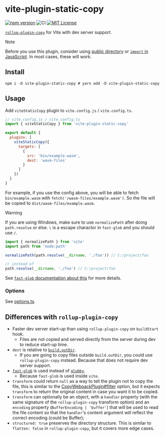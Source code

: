 # vite-plugin-static-copy

[![npm version](https://badge.fury.io/js/vite-plugin-static-copy.svg)](https://badge.fury.io/js/vite-plugin-static-copy) ![CI](https://github.com/sapphi-red/vite-plugin-static-copy/workflows/CI/badge.svg) [![MIT License](http://img.shields.io/badge/license-MIT-blue.svg?style=flat)](LICENSE)

[`rollup-plugin-copy`](https://www.npmjs.com/package/rollup-plugin-copy) for Vite with dev server support.

> [!NOTE]
> Before you use this plugin, consider using [public directory](https://vitejs.dev/guide/assets.html#the-public-directory) or [`import` in JavaScript](https://vitejs.dev/guide/features.html#static-assets).
> In most cases, these will work.

## Install

```shell
npm i -D vite-plugin-static-copy # yarn add -D vite-plugin-static-copy
```

## Usage

Add `viteStaticCopy` plugin to `vite.config.js` / `vite.config.ts`.

```js
// vite.config.js / vite.config.ts
import { viteStaticCopy } from 'vite-plugin-static-copy'

export default {
  plugins: [
    viteStaticCopy({
      targets: [
        {
          src: 'bin/example.wasm',
          dest: 'wasm-files'
        }
      ]
    })
  ]
}
```

For example, if you use the config above, you will be able to fetch `bin/example.wasm` with `fetch('/wasm-files/example.wasm')`.
So the file will be copied to `dist/wasm-files/example.wasm`.

> [!WARNING]
>
> If you are using Windows, make sure to use `normalizePath` after doing `path.resolve` or else.
> `\` is a escape charactor in `fast-glob` and you should use `/`.
>
> ```js
> import { normalizePath } from 'vite'
> import path from 'node:path'
>
> normalizePath(path.resolve(__dirname, './foo')) // C:/project/foo
>
> // instead of
> path.resolve(__dirname, './foo') // C:\project\foo
> ```
>
> See [`fast-glob` documentation about this](https://github.com/mrmlnc/fast-glob#how-to-write-patterns-on-windows) for more details.

### Options

See [options.ts](https://github.com/sapphi-red/vite-plugin-static-copy/blob/main/src/options.ts).

## Differences with `rollup-plugin-copy`

- Faster dev server start-up than using `rollup-plugin-copy` on `buildStart` hook.
  - Files are not copied and served directly from the server during dev to reduce start-up time.
- `dest` is relative to [`build.outDir`](https://vitejs.dev/config/build-options.html#build-outdir).
  - If you are going to copy files outside `build.outDir`, you could use `rollup-plugin-copy` instead. Because that does not require dev server support.
- [`fast-glob`](https://www.npmjs.com/package/fast-glob) is used instead of [`globby`](https://www.npmjs.com/package/globby).
  - Because `fast-glob` is used inside `vite`.
- `transform` could return `null` as a way to tell the plugin not to copy the file, this is similar to the [CopyWebpackPlugin#filter](https://webpack.js.org/plugins/copy-webpack-plugin/#filter) option, but it expects `transform` to return the original content in case you want it to be copied.
- `transform` can optionally be an object, with a `handler` property (with the same signature of the `rollup-plugin-copy` transform option) and an `encoding` property (`BufferEncoding | 'buffer'`) that will be used to read the file content so that the `handler`'s content argument will reflect the correct encoding (could be Buffer);
- `structured: true` preserves the directory structure. This is similar to `flatten: false` in `rollup-plugin-copy`, but it covers more edge cases.
